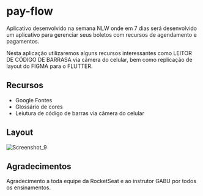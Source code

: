 # pay-flow

Aplicativo desenvolvido na semana NLW onde em 7 dias será desenvolvido um aplicativo para gerenciar seus boletos com recursos de agendamento e pagamentos.

Nesta aplicação utilizaremos alguns recursos interessantes como LEITOR DE CÓDIGO DE BARRASA via câmera do celular, bem como replicação de layout do FIGMA para o FLUTTER.

## Recursos
- Google Fontes
- Glossário de cores
- Leiutura de código de barras via câmera do celular

## Layout
![Screenshot_9](https://user-images.githubusercontent.com/33072344/122949823-5a423700-d352-11eb-867a-63195b81cc8c.png)

## Agradecimentos
Agradecimento a toda equipe da RocketSeat e ao instrutor GABU por todos os ensinamentos.
